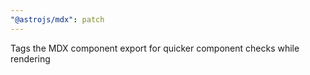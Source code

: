 ```yaml
---
"@astrojs/mdx": patch
---
```


Tags the MDX component export for quicker component checks while rendering
